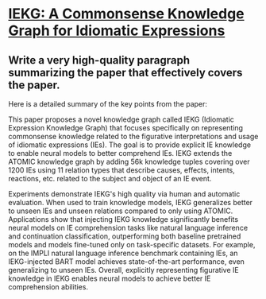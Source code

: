 # [IEKG: A Commonsense Knowledge Graph for Idiomatic Expressions](https://arxiv.org/abs/2312.06053)

## Write a very high-quality paragraph summarizing the paper that effectively covers the paper.

 Here is a detailed summary of the key points from the paper:

This paper proposes a novel knowledge graph called IEKG (Idiomatic Expression Knowledge Graph) that focuses specifically on representing commonsense knowledge related to the figurative interpretations and usage of idiomatic expressions (IEs). The goal is to provide explicit IE knowledge to enable neural models to better comprehend IEs. IEKG extends the ATOMIC knowledge graph by adding 56k knowledge tuples covering over 1200 IEs using 11 relation types that describe causes, effects, intents, reactions, etc. related to the subject and object of an IE event. 

Experiments demonstrate IEKG's high quality via human and automatic evaluation. When used to train knowledge models, IEKG generalizes better to unseen IEs and unseen relations compared to only using ATOMIC. Applications show that injecting IEKG knowledge significantly benefits neural models on IE comprehension tasks like natural language inference and continuation classification, outperforming both baseline pretrained models and models fine-tuned only on task-specific datasets. For example, on the IMPLI natural language inference benchmark containing IEs, an IEKG-injected BART model achieves state-of-the-art performance, even generalizing to unseen IEs. Overall, explicitly representing figurative IE knowledge in IEKG enables neural models to achieve better IE comprehension abilities.
